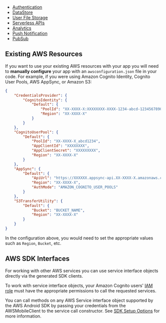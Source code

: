 - [Authentication](../../sdk/auth/how-it-works.md)
- [DataStore](../../lib/datastore/intro.md)
- [User File Storage](../../sdk/storage/getting-started.md)
- [Serverless APIs](../../sdk/api/graphql.md)
- [Analytics](../../sdk/analytics/getting-started.md)
- [Push Notification](../../sdk/push-notifications/getting-started.md)
- [PubSub](../../sdk/pubsub/getting-started.md)

## Existing AWS Resources

If you want to use your existing AWS resources with your app you will need to **manually configure** your app with an `awsconfiguration.json` file in your code. For example, if you were using Amazon Cognito Identity, Cognito User Pools, AWS AppSync, or Amazon S3:

```json
{
    "CredentialsProvider": {
        "CognitoIdentity": {
            "Default": {
                "PoolId": "XX-XXXX-X:XXXXXXXX-XXXX-1234-abcd-1234567890ab",
                "Region": "XX-XXXX-X"
            }
        }
    },
    "CognitoUserPool": {
        "Default": {
            "PoolId": "XX-XXXX-X_abcd1234",
            "AppClientId": "XXXXXXXX",
            "AppClientSecret": "XXXXXXXXX",
            "Region": "XX-XXXX-X"
        }
    },
    "AppSync": {
        "Default": {
            "ApiUrl": "https://XXXXXX.appsync-api.XX-XXXX-X.amazonaws.com/graphql",
            "Region": "XX-XXXX-X",
            "AuthMode": "AMAZON_COGNITO_USER_POOLS"
        }
    },
    "S3TransferUtility": {
        "Default": {
            "Bucket": "BUCKET_NAME",
            "Region": "XX-XXXX-X"
        }
    }
}
```

In the configuration above, you would need to set the appropriate values such as `Region`, `Bucket`, etc.

## AWS SDK Interfaces

For working with other AWS services you can use service interface objects directly via the generated SDK clients. 

<amplify-callout>

To work with service interface objects, your Amazon Cognito users' [IAM role](https://docs.aws.amazon.com/cognito/latest/developerguide/iam-roles.html) must have the appropriate permissions to call the requested services.

</amplify-callout>

You can call methods on any AWS Service interface object supported by the AWS Android SDK by passing your credentials from the AWSMobileClient to the service call constructor. See [SDK Setup Options](./manualsetup) for more information.